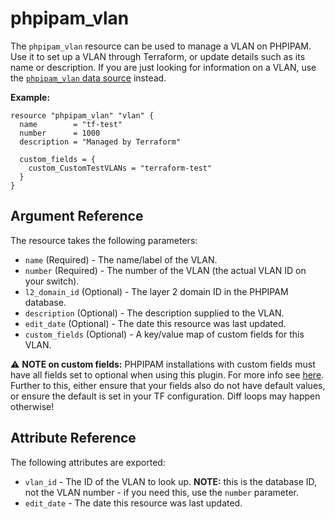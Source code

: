 # phpipam_vlan

The `phpipam_vlan` resource can be used to manage a VLAN on PHPIPAM. Use it to
set up a VLAN through Terraform, or update details such as its name or
description. If you are just looking for information on a VLAN, use the
[`phpipam_vlan` data source](../data-sources/vlan.md) instead.

**Example:**

```hcl
resource "phpipam_vlan" "vlan" {
  name        = "tf-test"
  number      = 1000
  description = "Managed by Terraform"

  custom_fields = {
    custom_CustomTestVLANs = "terraform-test"
  }
}
```

## Argument Reference

The resource takes the following parameters:

- `name` (Required) - The name/label of the VLAN.
- `number` (Required) - The number of the VLAN (the actual VLAN ID on your switch).
- `l2_domain_id` (Optional) - The layer 2 domain ID in the PHPIPAM database.
- `description` (Optional) - The description supplied to the VLAN.
- `edit_date` (Optional) - The date this resource was last updated.
- `custom_fields` (Optional) -  A key/value map of custom fields for this
   VLAN.

⚠️ **NOTE on custom fields:** PHPIPAM installations with custom fields must have
all fields set to optional when using this plugin. For more info see
[here](https://github.com/phpipam/phpipam/issues/1073). Further to this, either
ensure that your fields also do not have default values, or ensure the default
is set in your TF configuration. Diff loops may happen otherwise!

## Attribute Reference

The following attributes are exported:

- `vlan_id` - The ID of the VLAN to look up. **NOTE:** this is the database ID,
   not the VLAN number - if you need this, use the `number` parameter.
- `edit_date` - The date this resource was last updated.
